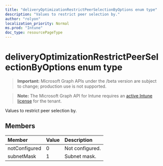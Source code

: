 ```yaml
---
title: "deliveryOptimizationRestrictPeerSelectionByOptions enum type"
description: "Values to restrict peer selection by."
author: "rolyon"
localization_priority: Normal
ms.prod: "Intune"
doc_type: resourcePageType
---
```


# deliveryOptimizationRestrictPeerSelectionByOptions enum type

> **Important:** Microsoft Graph APIs under the /beta version are subject to change; production use is not supported.

> **Note:** The Microsoft Graph API for Intune requires an [active Intune license](https://go.microsoft.com/fwlink/?linkid=839381) for the tenant.

Values to restrict peer selection by.

## Members
|Member|Value|Description|
|:---|:---|:---|
|notConfigured|0|Not configured.|
|subnetMask|1|Subnet mask.|





